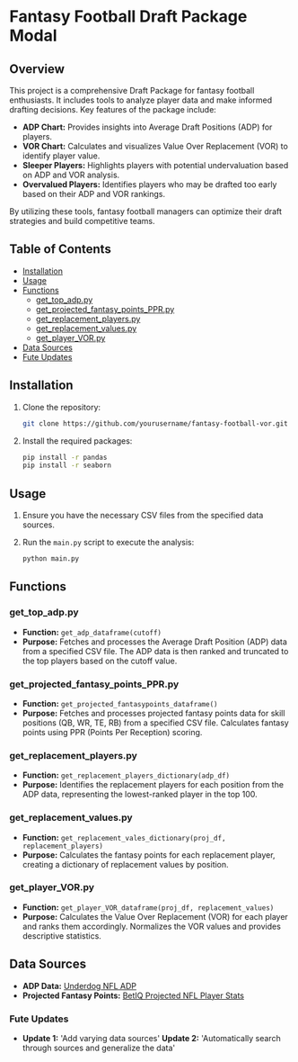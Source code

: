 
# Fantasy Football Draft Package Modal

## Overview

This project is a comprehensive Draft Package for fantasy football enthusiasts. It includes tools to analyze player data and make informed drafting decisions. Key features of the package include:

- **ADP Chart:** Provides insights into Average Draft Positions (ADP) for players.
- **VOR Chart:** Calculates and visualizes Value Over Replacement (VOR) to identify player value.
- **Sleeper Players:** Highlights players with potential undervaluation based on ADP and VOR analysis.
- **Overvalued Players:** Identifies players who may be drafted too early based on their ADP and VOR rankings.

By utilizing these tools, fantasy football managers can optimize their draft strategies and build competitive teams.

## Table of Contents

- [Installation](#installation)
- [Usage](#usage)
- [Functions](#functions)
  - [get_top_adp.py](#get_top_adppy)
  - [get_projected_fantasy_points_PPR.py](#get_projected_fantasy_points_pprpy)
  - [get_replacement_players.py](#get_replacement_playerspy)
  - [get_replacement_values.py](#get_replacement_valuespy)
  - [get_player_VOR.py](#get_player_vorpy)
- [Data Sources](#data-sources)
- [Fute Updates](#future-updates)

## Installation

1. Clone the repository:

   ```sh
   git clone https://github.com/yourusername/fantasy-football-vor.git
   ```

2. Install the required packages:

   ```sh
   pip install -r pandas
   pip install -r seaborn
   ```

## Usage

1. Ensure you have the necessary CSV files from the specified data sources.

2. Run the `main.py` script to execute the analysis:

   ```sh
   python main.py
   ```

## Functions

### get_top_adp.py

- **Function:** `get_adp_dataframe(cutoff)`
- **Purpose:** Fetches and processes the Average Draft Position (ADP) data from a specified CSV file. The ADP data is then ranked and truncated to the top players based on the cutoff value.

### get_projected_fantasy_points_PPR.py

- **Function:** `get_projected_fantasypoints_dataframe()`
- **Purpose:** Fetches and processes projected fantasy points data for skill positions (QB, WR, TE, RB) from a specified CSV file. Calculates fantasy points using PPR (Points Per Reception) scoring.

### get_replacement_players.py

- **Function:** `get_replacement_players_dictionary(adp_df)`
- **Purpose:** Identifies the replacement players for each position from the ADP data, representing the lowest-ranked player in the top 100.

### get_replacement_values.py

- **Function:** `get_replacement_vales_dictionary(proj_df, replacement_players)`
- **Purpose:** Calculates the fantasy points for each replacement player, creating a dictionary of replacement values by position.

### get_player_VOR.py

- **Function:** `get_player_VOR_dataframe(proj_df, replacement_values)`
- **Purpose:** Calculates the Value Over Replacement (VOR) for each player and ranks them accordingly. Normalizes the VOR values and provides descriptive statistics.

## Data Sources

- **ADP Data:** [Underdog NFL ADP](https://raw.githubusercontent.com/bhazard-sw/Fantasy_Football_ADP_Draft_Modal_2024/main/Underdog_NFL_ADP_6-26-2024.csv)
- **Projected Fantasy Points:** [BetIQ Projected NFL Player Stats](https://raw.githubusercontent.com/bhazard-sw/Fantasy_Football_ADP_Draft_Modal_2024/main/BetIQ_Projected_NFL_Player_Stats_6-24-26-2026%20(2).csv)

### Fute Updates

- **Update 1:** 'Add varying data sources'
  **Update 2:** 'Automatically search through sources and generalize the data'

